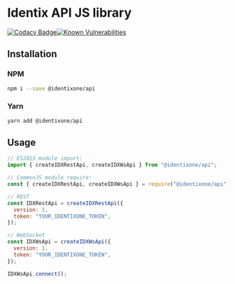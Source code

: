 # Identix API JS library

[![Codacy Badge](https://api.codacy.com/project/badge/Grade/2ca94b81ca2a4bc5a57d5b8afa38d60d)](https://app.codacy.com/app/sunsetninja/identix-api-lib-js?utm_source=github.com&utm_medium=referral&utm_content=identixone/identix-api-lib-js&utm_campaign=Badge_Grade_Dashboard)[![Known Vulnerabilities](https://snyk.io/test/github/identixone/identix-api-lib-js/badge.svg?targetFile=package.json)](https://snyk.io/test/github/identixone/identix-api-lib-js?targetFile=package.json)

## Installation

### NPM

```bash
npm i --save @identixone/api
```

### Yarn

```bash
yarn add @identixone/api
```

## Usage

```js
// ES2015 module import:
import { createIDXRestApi, createIDXWsApi } from "@identixone/api";

// CommonJS module require:
const { createIDXRestApi, createIDXWsApi } = require("@identixone/api");

// REST
const IDXRestApi = createIDXRestApi({
  version: 1,
  token: "YOUR_IDENTIXONE_TOKEN",
});

// WebSocket
const IDXWsApi = createIDXWsApi({
  version: 1,
  token: "YOUR_IDENTIXONE_TOKEN",
});

IDXWsApi.connect();
```
